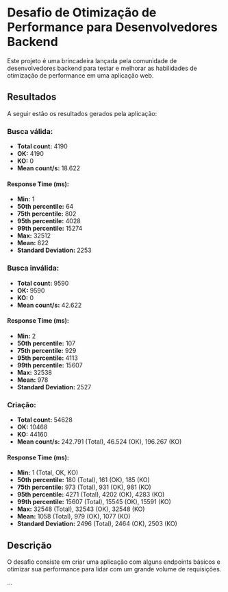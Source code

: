 # Desafio de Otimização de Performance para Desenvolvedores Backend

Este projeto é uma brincadeira lançada pela comunidade de desenvolvedores backend para testar e melhorar as habilidades de otimização de performance em uma aplicação web.

## Resultados

A seguir estão os resultados gerados pela aplicação:

### Busca válida:

- **Total count:** 4190
- **OK:** 4190
- **KO:** 0
- **Mean count/s:** 18.622

#### Response Time (ms):

- **Min:** 1
- **50th percentile:** 64
- **75th percentile:** 802
- **95th percentile:** 4028
- **99th percentile:** 15274
- **Max:** 32512
- **Mean:** 822
- **Standard Deviation:** 2253

### Busca inválida:

- **Total count:** 9590
- **OK:** 9590
- **KO:** 0
- **Mean count/s:** 42.622

#### Response Time (ms):

- **Min:** 2
- **50th percentile:** 107
- **75th percentile:** 929
- **95th percentile:** 4113
- **99th percentile:** 15607
- **Max:** 32538
- **Mean:** 978
- **Standard Deviation:** 2527

### Criação:

- **Total count:** 54628
- **OK:** 10468
- **KO:** 44160
- **Mean count/s:** 242.791 (Total), 46.524 (OK), 196.267 (KO)

#### Response Time (ms):

- **Min:** 1 (Total, OK, KO)
- **50th percentile:** 180 (Total), 161 (OK), 185 (KO)
- **75th percentile:** 973 (Total), 931 (OK), 981 (KO)
- **95th percentile:** 4271 (Total), 4202 (OK), 4283 (KO)
- **99th percentile:** 15607 (Total), 15545 (OK), 15591 (KO)
- **Max:** 32548 (Total), 32543 (OK), 32548 (KO)
- **Mean:** 1058 (Total), 979 (OK), 1077 (KO)
- **Standard Deviation:** 2496 (Total), 2464 (OK), 2503 (KO)

## Descrição

O desafio consiste em criar uma aplicação com alguns endpoints básicos e otimizar sua performance para lidar com um grande volume de requisições.

...
